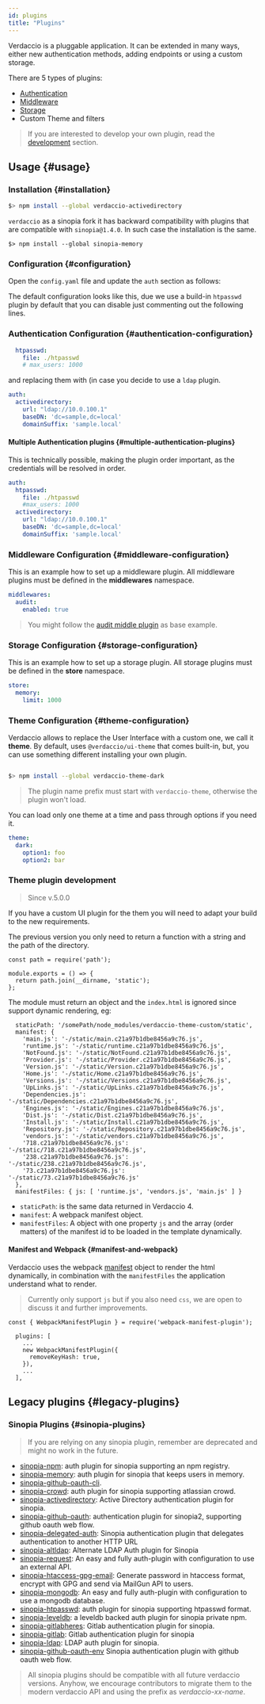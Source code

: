 ```yaml
---
id: plugins
title: "Plugins"
---
```


Verdaccio is a pluggable application. It can be extended in many ways, either new authentication methods, adding endpoints or using a custom storage.

There are 5 types of plugins:

* [Authentication](plugin-auth.md)
* [Middleware](plugin-middleware.md)
* [Storage](plugin-storage.md)
* Custom Theme and filters

> If you are interested to develop your own plugin, read the [development](dev-plugins.md) section.

## Usage {#usage}

### Installation {#installation}

```bash
$> npm install --global verdaccio-activedirectory
```

`verdaccio` as a sinopia fork it has backward compatibility with plugins that are compatible with `sinopia@1.4.0`. In such case the installation is the same.

```
$> npm install --global sinopia-memory
```

### Configuration {#configuration}

Open the `config.yaml` file and update the `auth` section as follows:

The default configuration looks like this, due we use a build-in `htpasswd` plugin by default that you can disable just commenting out the following lines.


### Authentication Configuration {#authentication-configuration}

```yaml
  htpasswd:
    file: ./htpasswd
    # max_users: 1000
```

and replacing them with (in case you decide to use a `ldap` plugin.

```yaml
auth:
  activedirectory:
    url: "ldap://10.0.100.1"
    baseDN: 'dc=sample,dc=local'
    domainSuffix: 'sample.local'
```

#### Multiple Authentication plugins {#multiple-authentication-plugins}

This is technically possible, making the plugin order important, as the credentials will be resolved in order.

```yaml
auth:
  htpasswd:
    file: ./htpasswd
    #max_users: 1000
  activedirectory:
    url: "ldap://10.0.100.1"
    baseDN: 'dc=sample,dc=local'
    domainSuffix: 'sample.local'
```

### Middleware Configuration {#middleware-configuration}

This is an example how to set up a middleware plugin. All middleware plugins must be defined in the **middlewares** namespace.

```yaml
middlewares:
  audit:
    enabled: true
```

> You might follow the [audit middle plugin](https://github.com/verdaccio/verdaccio-audit) as base example.

### Storage Configuration {#storage-configuration}

This is an example how to set up a storage plugin. All storage plugins must be defined in the **store** namespace.

```yaml
store:
  memory:
    limit: 1000
```

### Theme Configuration {#theme-configuration}

Verdaccio allows to replace the User Interface with a custom one, we call it **theme**.
By default, uses `@verdaccio/ui-theme` that comes built-in, but, you can use something different installing your own plugin.

```bash

$> npm install --global verdaccio-theme-dark

```

> The plugin name prefix must start with `verdaccio-theme`, otherwise the plugin won't load.


You can load only one theme at a time and pass through options if you need it.

```yaml
theme:
  dark:
    option1: foo
    option2: bar
```

### Theme plugin development

> Since v.5.0.0

If you have a custom UI plugin for the them you will need to adapt your build to the new requirements.

The previous version you only need to return a function with a string and the path of the directory.  

```
const path = require('path');

module.exports = () => {
  return path.join(__dirname, 'static');
};
```

The module must return an object and the `index.html` is ignored since support dynamic rendering, eg:

```
  staticPath: '/somePath/node_modules/verdaccio-theme-custom/static',
  manifest: {
    'main.js': '-/static/main.c21a97b1dbe8456a9c76.js',
    'runtime.js': '-/static/runtime.c21a97b1dbe8456a9c76.js',
    'NotFound.js': '-/static/NotFound.c21a97b1dbe8456a9c76.js',
    'Provider.js': '-/static/Provider.c21a97b1dbe8456a9c76.js',
    'Version.js': '-/static/Version.c21a97b1dbe8456a9c76.js',
    'Home.js': '-/static/Home.c21a97b1dbe8456a9c76.js',
    'Versions.js': '-/static/Versions.c21a97b1dbe8456a9c76.js',
    'UpLinks.js': '-/static/UpLinks.c21a97b1dbe8456a9c76.js',
    'Dependencies.js': '-/static/Dependencies.c21a97b1dbe8456a9c76.js',
    'Engines.js': '-/static/Engines.c21a97b1dbe8456a9c76.js',
    'Dist.js': '-/static/Dist.c21a97b1dbe8456a9c76.js',
    'Install.js': '-/static/Install.c21a97b1dbe8456a9c76.js',
    'Repository.js': '-/static/Repository.c21a97b1dbe8456a9c76.js',
    'vendors.js': '-/static/vendors.c21a97b1dbe8456a9c76.js',
    '718.c21a97b1dbe8456a9c76.js': '-/static/718.c21a97b1dbe8456a9c76.js',
    '238.c21a97b1dbe8456a9c76.js': '-/static/238.c21a97b1dbe8456a9c76.js',
    '73.c21a97b1dbe8456a9c76.js': '-/static/73.c21a97b1dbe8456a9c76.js'
  },
  manifestFiles: { js: [ 'runtime.js', 'vendors.js', 'main.js' ] }
```
- `staticPath`: is the same data returned in Verdaccio 4.
- `manifest`: A webpack manifest object.
- `manifestFiles`: A object with one property `js` and the array (order matters) of the manifest id to be loaded in the template dynamically.

#### Manifest and Webpack {#manifest-and-webpack}

Verdaccio uses the webpack [manifest](https://webpack.js.org/concepts/manifest/) object to render the html dynamically, in combination with the `manifestFiles` the application understand what to render.

> Currently only support `js` but if you also need `css`, we are open to discuss it and further improvements.

```
const { WebpackManifestPlugin } = require('webpack-manifest-plugin');

  plugins: [
    ...
    new WebpackManifestPlugin({
      removeKeyHash: true,
    }),
    ...
  ],

```

## Legacy plugins {#legacy-plugins}

### Sinopia Plugins {#sinopia-plugins}

> If you are relying on any sinopia plugin, remember are deprecated and might no work in the future.

* [sinopia-npm](https://www.npmjs.com/package/sinopia-npm): auth plugin for sinopia supporting an npm registry.
* [sinopia-memory](https://www.npmjs.com/package/sinopia-memory): auth plugin for sinopia that keeps users in memory.
* [sinopia-github-oauth-cli](https://www.npmjs.com/package/sinopia-github-oauth-cli).
* [sinopia-crowd](https://www.npmjs.com/package/sinopia-crowd): auth plugin for sinopia supporting atlassian crowd.
* [sinopia-activedirectory](https://www.npmjs.com/package/sinopia-activedirectory): Active Directory authentication plugin for sinopia.
* [sinopia-github-oauth](https://www.npmjs.com/package/sinopia-github-oauth): authentication plugin for sinopia2, supporting github oauth web flow.
* [sinopia-delegated-auth](https://www.npmjs.com/package/sinopia-delegated-auth): Sinopia authentication plugin that delegates authentication to another HTTP URL
* [sinopia-altldap](https://www.npmjs.com/package/sinopia-altldap): Alternate LDAP Auth plugin for Sinopia
* [sinopia-request](https://www.npmjs.com/package/sinopia-request): An easy and fully auth-plugin with configuration to use an external API.
* [sinopia-htaccess-gpg-email](https://www.npmjs.com/package/sinopia-htaccess-gpg-email): Generate password in htaccess format, encrypt with GPG and send via MailGun API to users.
* [sinopia-mongodb](https://www.npmjs.com/package/sinopia-mongodb): An easy and fully auth-plugin with configuration to use a mongodb database.
* [sinopia-htpasswd](https://www.npmjs.com/package/sinopia-htpasswd): auth plugin for sinopia supporting htpasswd format.
* [sinopia-leveldb](https://www.npmjs.com/package/sinopia-leveldb): a leveldb backed auth plugin for sinopia private npm.
* [sinopia-gitlabheres](https://www.npmjs.com/package/sinopia-gitlabheres): Gitlab authentication plugin for sinopia.
* [sinopia-gitlab](https://www.npmjs.com/package/sinopia-gitlab): Gitlab authentication plugin for sinopia
* [sinopia-ldap](https://www.npmjs.com/package/sinopia-ldap): LDAP auth plugin for sinopia.
* [sinopia-github-oauth-env](https://www.npmjs.com/package/sinopia-github-oauth-env) Sinopia authentication plugin with github oauth web flow.

> All sinopia plugins should be compatible with all future verdaccio versions. Anyhow, we encourage contributors to migrate them to the
modern verdaccio API and using the prefix as *verdaccio-xx-name*.

